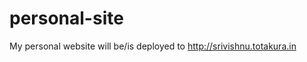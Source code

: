 personal-site
=============

My personal website will be/is deployed to http://srivishnu.totakura.in
